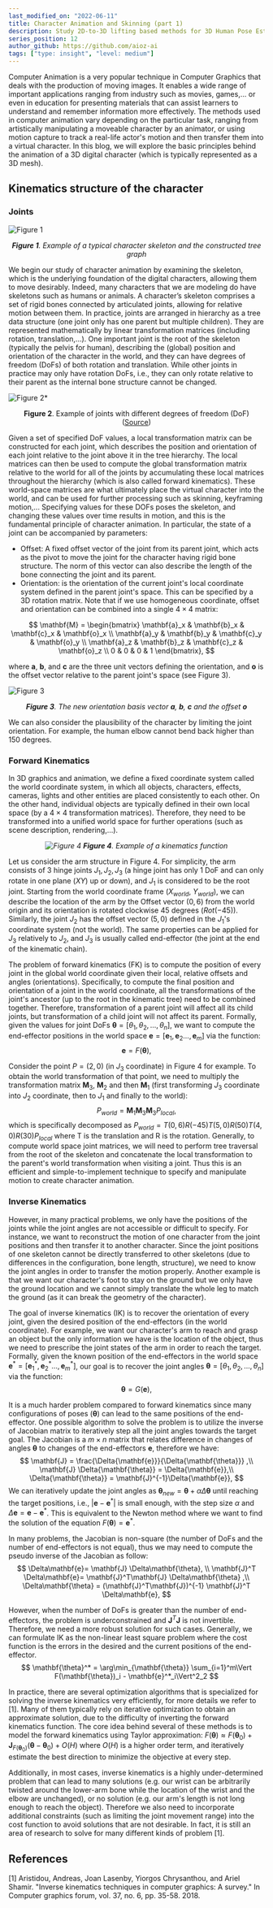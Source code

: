 ```yaml
---
last_modified_on: "2022-06-11"
title: Character Animation and Skinning (part 1)
description: Study 2D-to-3D lifting based methods for 3D Human Pose Estimation
series_position: 12
author_github: https://github.com/aioz-ai
tags: ["type: insight", "level: medium"]
---
```


Computer Animation is a very popular technique in Computer Graphics that deals with the production of moving images. It enables a wide range of important applications ranging from industry such as movies, games,... or even in education for presenting materials that can assist learners to understand and remember information more effectively. The methods used in computer animation vary depending on the particular task, ranging from artistically manipulating a moveable character by an animator,  or using motion capture to track a real-life actor's motion and then transfer them into a virtual character. In this blog, we will explore the basic principles behind the animation of a 3D digital character (which is typically represented as a 3D mesh).

## Kinematics structure of the character
### Joints



![Figure 1](https://i.imgur.com/JNUm73f.png)*<center>**Figure 1**. Example of a typical character skeleton and the constructed tree graph</center>*

We begin our study of character animation by examining the skeleton, which is the underlying foundation of the digital characters, allowing them to move desirably. Indeed, many characters that we are modeling do have skeletons such as humans or animals. A character’s skeleton comprises a set of rigid bones connected by articulated joints, allowing for relative motion between them. In practice, joints are arranged in hierarchy as a tree data structure (one joint only has one parent but multiple children). They are represented mathematically by linear transformation matrices (including rotation, translation,...).  One important joint is the root of the skeleton (typically the pelvis for human), describing the (global) position and orientation of the character in the world, and they can have degrees of freedom (DoFs) of both rotation and translation.  While other joints in practice may only have rotation DoFs, i.e., they can only rotate relative to their parent as the internal bone structure cannot be changed. 

![Figure 2](https://i.imgur.com/3CKsZ52.png)*<center>**Figure 2**. Example of joints with different degrees of freedom (DoF) ([Source](https://www.cc.gatech.edu/classes/AY2012/cs4496_spring/Home.html))</center>

Given a set of specified DoF values, a local transformation matrix can be constructed for each joint, which describes the position and orientation of each joint relative to the joint above it in the tree hierarchy. The local matrices can then be used to compute the global transformation matrix relative to the world for all of the joints by accumulating these local matrices throughout the hierarchy (which is also called forward kinematics). These world-space matrices are what ultimately place the virtual character into the world, and can be used for further processing such as skinning, keyframing motion,... Specifying values for these DOFs poses the skeleton, and changing these values over time results in motion, and this is the fundamental principle of character animation. In particular, the state of a joint can be accompanied by parameters:
- Offset: A fixed offset vector of the joint from its parent joint, which acts as the pivot to move the joint for the character having rigid bone structure. The norm of this vector can also describe the length of the bone connecting the joint and its parent.
- Orientation: is the orientation of the current joint's local coordinate system defined in the parent joint's space. This can be specified by a 3D rotation matrix.
Note that if we use homogeneous coordinate, offset and orientation can be combined into a single $4 \times 4$ matrix:

$$
\mathbf{M} = \begin{bmatrix}
    \mathbf{a}_x & \mathbf{b}_x & \mathbf{c}_x & \mathbf{o}_x \\
    \mathbf{a}_y & \mathbf{b}_y & \mathbf{c}_y & \mathbf{o}_y \\
    \mathbf{a}_z & \mathbf{b}_z & \mathbf{c}_z & \mathbf{o}_z \\
    0 & 0 & 0 & 1
    \end{bmatrix},
$$

where $\mathbf{a}$, $\mathbf{b}$, and $\mathbf{c}$ are the three unit vectors defining the orientation, and $\mathbf{o}$ is the offset vector relative to the parent joint's space (see Figure 3).



![Figure 3](https://i.imgur.com/bhdKY66.png)*<center>**Figure 3**. The new orientation basis vector $\mathbf{a}$, $\mathbf{b}$, $\mathbf{c}$ and the offset $\mathbf{o}$ </center>*

We can also consider the plausibility of the character by limiting the joint orientation. For example, the human elbow cannot bend back higher than 150 degrees.


### Forward Kinematics
In 3D graphics and animation, we define a fixed coordinate system called the world coordinate system, in which all objects, characters, effects, cameras, lights and other entities are placed consistently to each other. On the other hand, individual objects are typically defined in their own local space (by a $4\times 4$ transformation matrices). Therefore, they need to be transformed into a unified world space for further operations (such as scene description, rendering,...).

*<center>![Figure 4](https://i.imgur.com/7j5IamM.png)
**Figure 4**. Example of a kinematics function </center>*




Let us consider the arm structure in Figure 4. For simplicity, the arm consists of 3 hinge joints $J_1, J_2, J_3$ (a hinge joint has only 1 DoF and can only rotate in one plane ($XY$) up or down), and $J_1$ is considered to be the root joint. Starting from the world coordinate frame ($X_{world}$, $Y_{world}$), we can describe the location of the arm by the Offset vector $(0,6)$ from the world origin and its orientation is rotated clockwise 45 degrees ($Rot(-45)$). Similarly, the joint $J_2$ has the offset vector $(5,0)$ defined in the $J_1$'s coordinate system (not the world). The same properties can be applied for $J_3$ relatively to $J_2$, and $J_3$ is usually called end-effector (the joint at the end of the kinematic chain).



The problem of forward kinematics (FK) is to compute the position of every joint in the global world coordinate given their local, relative offsets and angles (orientations). Specifically, to compute the final position and orientation of a joint in the world coordinate, all the transformations of the joint's ancestor (up to the root in the kinematic tree) need to be combined together. Therefore, transformation of a parent joint will affect all its child joints, but transformation of a child joint will not affect its parent. Formally, given the values for joint DoFs $\mathbf{\theta} = [\theta_1,\theta_2,...,\theta_n]$, we want to compute the end-effector positions in the world space $\mathbf{e} = [\mathbf{e}_1,\mathbf{e}_2...,\mathbf{e}_m]$ via the function:
$$
\mathbf{e} = F(\mathbf{\theta}),
$$

Consider the point $P = (2,0)$ (in $J_3$ coordinate) in Figure 4 for example. To obtain the world transformation of that point, we need to multiply the transformation matrix $\mathbf{M}_3$, $\mathbf{M}_2$ and then $\mathbf{M}_1$ (first transforming $J_3$ coordinate into $J_2$ coordinate, then to $J_1$ and finally to the world):
$$
P_{world} = \mathbf{M}_1\mathbf{M}_3\mathbf{M}_3 P_{local},
$$
which is specifically decomposed as $P_{world} = T(0,6)R(-45)T(5,0)R(50)T(4,0)R(30)P_{local}$ where T is the translation and R is the rotation. Generally, to compute world space joint matrices, we will need to perform tree traversal from the root of the skeleton and concatenate the local transformation to the parent's world transformation when visiting a joint. Thus this is an efficient and simple-to-implement technique to specify and manipulate motion to create character animation.

### Inverse Kinematics

However, in many practical problems, we only have the positions of the joints while the joint angles are not accessible or difficult to specify. For instance,  we want to reconstruct the motion of one character from the joint positions and then transfer it to another character. Since the joint positions of one skeleton cannot be directly transferred to other skeletons (due to differences in the configuration, bone length, structure), we need to know the joint angles in order to transfer the motion properly. Another example is that we want our character's foot to stay on the ground but we only have the ground location and we cannot simply translate the whole leg to match the ground (as it can break the geometry of the character).

The goal of inverse kinematics (IK) is to recover the orientation of every joint, given the desired position of the end-effectors (in the world coordinate). For example, we want our character's arm to reach and grasp an object but the only information we have is the location of the object, thus we need to prescribe the joint states of the arm in order to reach the target. Formally, given the known position of the end-effectors in the world space $\mathbf{e}^* = [\mathbf{e}^*_1,\mathbf{e}^*_2...,\mathbf{e}^*_m]$, our goal is to recover the joint angles $\mathbf{\theta} = [\theta_1,\theta_2,...,\theta_n]$ via the function:
$$
\mathbf{\theta} = G(\mathbf{e}),
$$


It is a much harder problem compared to forward kinematics since many configurations of poses ($\mathbf{\theta}$) can lead to the same positions of the end-effector. One possible algorithm to solve the problem is to utilize the inverse of Jacobian matrix to iteratively step all the joint angles towards the target goal. The Jacobian is a $m\times n$ matrix that relates difference in changes of angles $\mathbf{\theta}$ to changes of the end-effectors $\mathbf{e}$, therefore we have:
$$
\mathbf{J} = \frac{\Delta{\mathbf{e}}}{\Delta{\mathbf{\theta}}} ,\\
\mathbf{J} \Delta{\mathbf{\theta}} = \Delta{\mathbf{e}},\\
\Delta{\mathbf{\theta}} = \mathbf{J}^{-1}\Delta{\mathbf{e}},
$$ 
We can iteratively update the joint angles as $\mathbf{\theta}_{new} = \mathbf{\theta} + \alpha \Delta{\mathbf{\theta}}$ until reaching the target positions, i.e., $\vert \mathbf{e} - \mathbf{e}^* \vert$ is small enough, with the step size $\alpha$ and $\Delta\mathbf{e} = \mathbf{e} - \mathbf{e}^*$. This is equivalent to the Newton method where we want to find the solution of the equation $F(\mathbf{\theta}) = \mathbf{e}^*$.

In many problems, the Jacobian is non-square (the number of DoFs and the number of end-effectors is not equal), thus we may need to compute the pseudo inverse of the Jacobian as follow:
$$
\Delta\mathbf{e}= \mathbf{J} \Delta\mathbf{\theta}, \\
\mathbf{J}^T \Delta\mathbf{e}= \mathbf{J}^T\mathbf{J} \Delta\mathbf{\theta} ,\\
\Delta\mathbf{\theta} = (\mathbf{J}^T\mathbf{J})^{-1} \mathbf{J}^T \Delta\mathbf{e},
$$


However, when the number of DoFs is greater than the number of end-effectors, the problem is underconstrained and $\mathbf{J}^T\mathbf{J}$ is not invertible. Therefore, we need a more robust solution for such cases. Generally, we can formulate IK as the non-linear least square problem where the cost function is the errors in the desired and the current positions of the end-effector.
$$
\mathbf{\theta}^* = \arg\min_{\mathbf{\theta}} \sum_{i=1}^m\Vert F(\mathbf{\theta})_i - \mathbf{e}^*_i\Vert^2_2
$$


In practice, there are several optimization algorithms that is specialized for solving the inverse kinematics very efficiently, for more details we refer to [1]. Many of them typically rely on iterative optimization to obtain an approximate solution, due to the difficulty of inverting the forward kinematics function. The core idea behind several of these methods is to model the forward kinematics using Taylor approximation: $F({\mathbf{\theta}}) \approx F({\mathbf{\theta}}_0) + \mathbf{J}_{F(\mathbf{\theta}_0)}(\mathbf{\theta} - \mathbf{\theta}_0) + O(H)$ where $O(H)$ is a higher order term, and iteratively estimate the best direction to minimize the objective at every step.


 
Additionally, in most cases, inverse kinematics is a highly under-determined problem that can lead to many solutions (e.g. our wrist can be arbitrarily twisted around the lower-arm bone while the location of the wrist and the elbow are unchanged), or no solution (e.g. our arm's length is not long enough to reach the object). Therefore we also need to incorporate additional constraints (such as limiting the joint movement range) into the cost function to avoid solutions that are not desirable. In fact, it is still an area of research to solve for many different kinds of problem [1].



## References
[1] Aristidou, Andreas, Joan Lasenby, Yiorgos Chrysanthou, and Ariel Shamir. "Inverse kinematics techniques in computer graphics: A survey." In Computer graphics forum, vol. 37, no. 6, pp. 35-58. 2018.